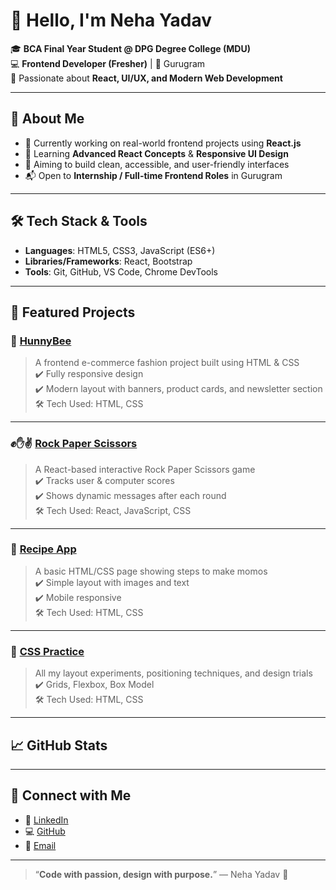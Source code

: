 # 👋 Hello, I'm Neha Yadav

🎓 **BCA Final Year Student @ DPG Degree College (MDU)**  
💻 **Frontend Developer (Fresher)** | 📍 Gurugram  
🧠 Passionate about **React, UI/UX, and Modern Web Development**

---

## 🌟 About Me

- 🔭 Currently working on real-world frontend projects using **React.js**
- 🌱 Learning **Advanced React Concepts** & **Responsive UI Design**
- 🎯 Aiming to build clean, accessible, and user-friendly interfaces
- 📬 Open to **Internship / Full-time Frontend Roles** in Gurugram

---

## 🛠️ Tech Stack & Tools

- **Languages**: HTML5, CSS3, JavaScript (ES6+)
- **Libraries/Frameworks**: React, Bootstrap
- **Tools**: Git, GitHub, VS Code, Chrome DevTools

---

## 📁 Featured Projects

### 🍯 [HunnyBee](https://github.com/yahoowecanwork2/hunnyBee)
> A frontend e-commerce fashion project built using HTML & CSS  
✔️ Fully responsive design  
✔️ Modern layout with banners, product cards, and newsletter section  
🛠️ Tech Used: HTML, CSS

---

### ✊✋✌️ [Rock Paper Scissors](https://github.com/yahoowecanwork2/rock-paper-scissors)
> A React-based interactive Rock Paper Scissors game  
✔️ Tracks user & computer scores  
✔️ Shows dynamic messages after each round  
🛠️ Tech Used: React, JavaScript, CSS

---

### 🍜 [Recipe App](https://github.com/yahoowecanwork2/project1-Recipe-)
> A basic HTML/CSS page showing steps to make momos  
✔️ Simple layout with images and text  
✔️ Mobile responsive  
🛠️ Tech Used: HTML, CSS

---

### 🎨 [CSS Practice](https://github.com/yahoowecanwork2/learning-css)
> All my layout experiments, positioning techniques, and design trials  
✔️ Grids, Flexbox, Box Model  
🛠️ Tech Used: HTML, CSS

---

## 📈 GitHub Stats

<!-- Optional GitHub Stats (uncomment if desired)
![Neha's GitHub Stats](https://github-readme-stats.vercel.app/api?username=yahoowecanwork2&show_icons=true&theme=radical)
![Top Langs](https://github-readme-stats.vercel.app/api/top-langs/?username=yahoowecanwork2&layout=compact)
-->

---

## 🔗 Connect with Me

- 💼 [LinkedIn](https://www.linkedin.com/in/neha-yadav-89b5262a7/)
- 💻 [GitHub](https://github.com/yahoowecanwork2)
- 📧 [Email](mailto:ny663922@gmail.com)

---

> “**Code with passion, design with purpose.**” — Neha Yadav 💫

